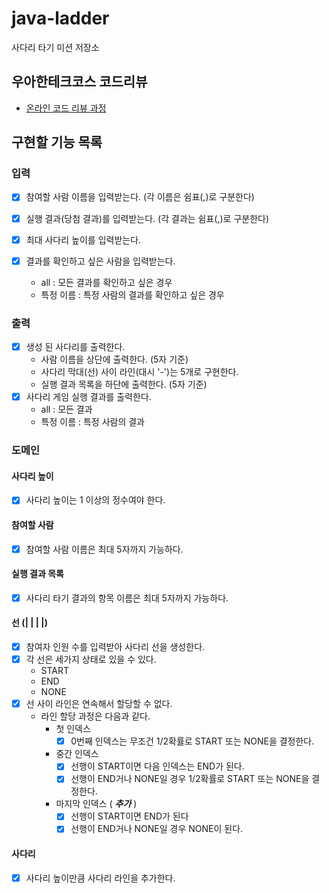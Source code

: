 # java-ladder

사다리 타기 미션 저장소

## 우아한테크코스 코드리뷰

- [온라인 코드 리뷰 과정](https://github.com/woowacourse/woowacourse-docs/blob/master/maincourse/README.md)

## 구현할 기능 목록

### 입력

- [x] 참여할 사람 이름을 입력받는다. (각 이름은 쉼표(,)로 구분한다)
- [x] 실행 결과(당첨 결과)를 입력받는다. (각 결과는 쉼표(,)로 구분한다)
- [x] 최대 사다리 높이를 입력받는다.

- [x] 결과를 확인하고 싶은 사람을 입력받는다.
  - all : 모든 결과를 확인하고 싶은 경우
  - 특정 이름 : 특정 사람의 결과를 확인하고 싶은 경우

### 출력

- [x] 생성 된 사다리를 출력한다.
    - 사람 이름을 상단에 출력한다. (5자 기준)
    - 사다리 막대(선) 사이 라인(대시 '-')는 5개로 구현한다.
    - 실행 결과 목록을 하단에 출력한다. (5자 기준)
- [x] 사다리 게임 실행 결과를 출력한다.
  - all : 모든 결과
  - 특정 이름 : 특정 사람의 결과

### 도메인

#### 사다리 높이

- [x] 사다리 높이는 1 이상의 정수여야 한다.

#### 참여할 사람

- [x] 참여할 사람 이름은 최대 5자까지 가능하다.

#### 실행 결과 목록

- [x] 사다리 타기 결과의 항목 이름은 최대 5자까지 가능하다.

#### 선 (| | | |)

- [x] 참여자 인원 수를 입력받아 사다리 선을 생성한다.
- [x] 각 선은 세가지 상태로 있을 수 있다.
    - START
    - END
    - NONE
- [x] 선 사이 라인은 연속해서 할당할 수 없다.
  - 라인 할당 과정은 다음과 같다.
    - 첫 인덱스
        - [x] 0번째 인덱스는 무조건 1/2확률로 START 또는 NONE을 결정한다.
    - 중간 인덱스
        - [x] 선행이 START이면 다음 인덱스는 END가 된다.
        - [x] 선행이 END거나 NONE일 경우 1/2확률로 START 또는 NONE을 결정한다.
    - 마지막 인덱스 ( ***추가*** )
      - [x] 선행이 START이면 END가 된다
      - [x] 선행이 END거나 NONE일 경우 NONE이 된다.

#### 사다리

- [x] 사다리 높이만큼 사다리 라인을 추가한다.
